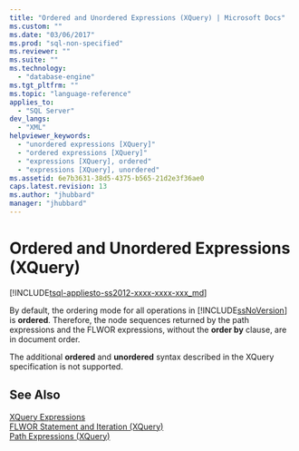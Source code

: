 ```yaml
---
title: "Ordered and Unordered Expressions (XQuery) | Microsoft Docs"
ms.custom: ""
ms.date: "03/06/2017"
ms.prod: "sql-non-specified"
ms.reviewer: ""
ms.suite: ""
ms.technology: 
  - "database-engine"
ms.tgt_pltfrm: ""
ms.topic: "language-reference"
applies_to: 
  - "SQL Server"
dev_langs: 
  - "XML"
helpviewer_keywords: 
  - "unordered expressions [XQuery]"
  - "ordered expressions [XQuery]"
  - "expressions [XQuery], ordered"
  - "expressions [XQuery], unordered"
ms.assetid: 6e7b3631-38d5-4375-b565-21d2e3f36ae0
caps.latest.revision: 13
ms.author: "jhubbard"
manager: "jhubbard"
---
```

# Ordered and Unordered Expressions (XQuery)
[!INCLUDE[tsql-appliesto-ss2012-xxxx-xxxx-xxx_md](../integration-services/system/stored-procedures/includes/tsql-appliesto-ss2012-xxxx-xxxx-xxx-md.md)]

  By default, the ordering mode for all operations in [!INCLUDE[ssNoVersion](../advanced-analytics/r-services/includes/ssnoversion-md.md)] is **ordered**. Therefore, the node sequences returned by the path expressions and the FLWOR expressions, without the **order by** clause, are in document order.  
  
 The additional **ordered** and **unordered** syntax described in the XQuery specification is not supported.  
  
## See Also  
 [XQuery Expressions](../xquery/xquery-expressions.md)   
 [FLWOR Statement and Iteration &#40;XQuery&#41;](../xquery/flwor-statement-and-iteration-xquery.md)   
 [Path Expressions &#40;XQuery&#41;](../xquery/path-expressions-xquery.md)  
  
  